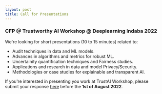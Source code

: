 ```yaml
---
layout: post
title: Call for Presentations
---
```


### CFP @ Trustworthy AI Workshop @ Deeplearning Indaba 2022
We're looking for short presentations (10 to 15 minutes) related to:
- Audit techniques in data and  ML models.
- Advances in algorithms and metrics for robust ML.
- Uncertainity quantification techniques and Fairness studies.
- Applications and research in data and model Privacy/Security.
- Methodologies or case studies for explainable and transparent AI.

If you're interested in presenting you work at TrustAI Workshop, please submit your response [here](https://forms.gle/19aJixpRX4PpvZZt8) before the **1st of August 2022**.
